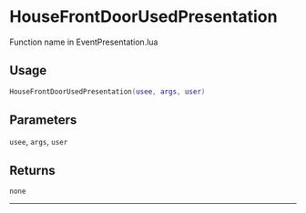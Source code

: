 # HouseFrontDoorUsedPresentation
Function name in EventPresentation.lua
## Usage
```lua
HouseFrontDoorUsedPresentation(usee, args, user)
```
## Parameters
`usee`, `args`, `user`
## Returns
`none`

---